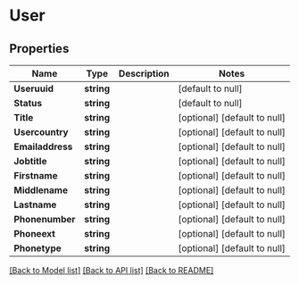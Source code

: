 # User

## Properties
Name | Type | Description | Notes
------------ | ------------- | ------------- | -------------
**Useruuid** | **string** |  | [default to null]
**Status** | **string** |  | [default to null]
**Title** | **string** |  | [optional] [default to null]
**Usercountry** | **string** |  | [optional] [default to null]
**Emailaddress** | **string** |  | [optional] [default to null]
**Jobtitle** | **string** |  | [optional] [default to null]
**Firstname** | **string** |  | [optional] [default to null]
**Middlename** | **string** |  | [optional] [default to null]
**Lastname** | **string** |  | [optional] [default to null]
**Phonenumber** | **string** |  | [optional] [default to null]
**Phoneext** | **string** |  | [optional] [default to null]
**Phonetype** | **string** |  | [optional] [default to null]

[[Back to Model list]](../README.md#documentation-for-models) [[Back to API list]](../README.md#documentation-for-api-endpoints) [[Back to README]](../README.md)


